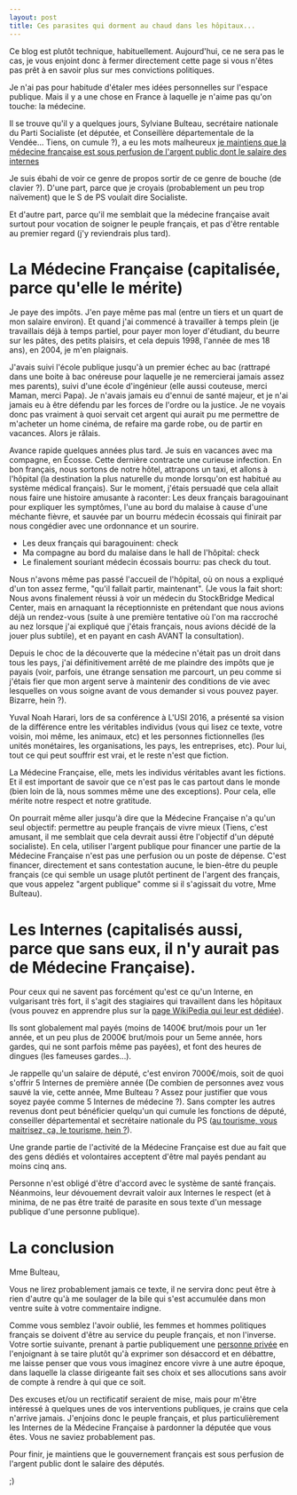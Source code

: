 ```yaml
---
layout: post
title: Ces parasites qui dorment au chaud dans les hôpitaux...
---
```


Ce blog est plutôt technique, habituellement. Aujourd'hui, ce ne sera pas le cas, je vous enjoint donc à fermer directement cette page si vous n'êtes pas prêt à en savoir plus sur mes convictions politiques.

Je n'ai pas pour habitude d'étaler mes idées personnelles sur l'espace publique. Mais il y a une chose en France à laquelle je n'aime pas qu'on touche: la médecine.

Il se trouve qu'il y a quelques jours, Sylviane Bulteau, secrétaire nationale du Parti Socialiste (et députée, et Conseillère départementale de la Vendée... Tiens, on cumule ?), a eu les mots malheureux [je maintiens que la médecine française est sous perfusion de l'argent public dont le salaire des internes](https://twitter.com/sylvianebulteau/status/794227832700489728)

Je suis ébahi de voir ce genre de propos sortir de ce genre de bouche (de clavier ?). D'une part, parce que je croyais (probablement un peu trop naïvement) que le S de PS voulait dire Socialiste.

Et d'autre part, parce qu'il me semblait que la médecine française avait surtout pour vocation de soigner le peuple français, et pas d'être rentable au premier regard (j'y reviendrais plus tard).

# La Médecine Française (capitalisée, parce qu'elle le mérite)

Je paye des impôts. J'en paye même pas mal (entre un tiers et un quart de mon salaire environ). Et quand j'ai commencé à travailler à temps plein (je travaillais déjà à temps partiel, pour payer mon loyer d'étudiant, du beurre sur les pâtes, des petits plaisirs, et cela depuis 1998, l'année de mes 18 ans), en 2004, je m'en plaignais.

J'avais suivi l'école publique jusqu'à un premier échec au bac (rattrapé dans une boite à bac onéreuse pour laquelle je ne remercierai jamais assez mes parents), suivi d'une école d'ingénieur (elle aussi couteuse, merci Maman, merci Papa). Je n'avais jamais eu d'ennui de santé majeur, et je n'ai jamais eu à être défendu par les forces de l'ordre ou la justice. Je ne voyais donc pas vraiment à quoi servait cet argent qui aurait pu me permettre de m'acheter un home cinéma, de refaire ma garde robe, ou de partir en vacances. Alors je râlais.

Avance rapide quelques années plus tard. Je suis en vacances avec ma compagne, en Écosse. Cette dernière contracte une curieuse infection. En bon français, nous sortons de notre hôtel, attrapons un taxi, et allons à l'hôpital (la destination la plus naturelle du monde lorsqu'on est habitué au système médical français). Sur le moment, j'étais persuadé que cela allait nous faire une histoire amusante à raconter: Les deux français baragouinant pour expliquer les symptômes, l'une au bord du malaise à cause d'une méchante fièvre, et sauvée par un bourru médecin écossais qui finirait par nous congédier avec une ordonnance et un sourire.

* Les deux français qui baragouinent: check
* Ma compagne au bord du malaise dans le hall de l'hôpital: check
* Le finalement souriant médecin écossais bourru: pas check du tout.

Nous n'avons même pas passé l'accueil de l'hôpital, où on nous a expliqué d'un ton assez ferme, "qu'il fallait partir, maintenant".
(Je vous la fait short: Nous avons finalement réussi à voir un médecin du StockBridge Medical Center, mais en arnaquant la réceptionniste en prétendant que nous avions déjà un rendez-vous (suite à une première tentative où l'on ma raccroché au nez lorsque j'ai expliqué que j'étais français, nous avions décidé de la jouer plus subtile), et en payant en cash AVANT la consultation).

Depuis le choc de la découverte que la médecine n'était pas un droit dans tous les pays, j'ai définitivement arrêté de me plaindre des impôts que je payais (voir, parfois, une étrange sensation me parcourt, un peu comme si j'étais fier que mon argent serve à maintenir des conditions de vie avec lesquelles on vous soigne avant de vous demander si vous pouvez payer. Bizarre, hein ?).

Yuval Noah Harari, lors de sa conférence à L'USI 2016, a présenté sa vision de la différence entre les véritables individus (vous qui lisez ce texte, votre voisin, moi même, les animaux, etc) et les personnes fictionnelles (les unités monétaires, les organisations, les pays, les entreprises, etc). Pour lui, tout ce qui peut souffrir est vrai, et le reste n'est que fiction.

La Médecine Française, elle, mets les individus véritables avant les fictions. Et il est important de savoir que ce n'est pas le cas partout dans le monde (bien loin de là, nous sommes même une des exceptions). Pour cela, elle mérite notre respect et notre gratitude.

On pourrait même aller jusqu'à dire que la Médecine Française n'a qu'un seul objectif: permettre au peuple français de vivre mieux (Tiens, c'est amusant, il me semblait que cela devrait aussi être l'objectif d'un député socialiste). En cela, utiliser l'argent publique pour financer une partie de la Médecine Française n'est pas une perfusion ou un poste de dépense. C'est financer, directement et sans contestation aucune, le bien-être du peuple français (ce qui semble un usage plutôt pertinent de l'argent des français, que vous appelez "argent publique" comme si il s'agissait du votre, Mme Bulteau).

# Les Internes (capitalisés aussi, parce que sans eux, il n'y aurait pas de Médecine Française).

Pour ceux qui ne savent pas forcément qu'est ce qu'un Interne, en vulgarisant très fort, il s'agit des stagiaires qui travaillent dans les hôpitaux (vous pouvez en apprendre plus sur la [page WikiPedia qui leur est dédiée](https://fr.wikipedia.org/wiki/Interne_des_hôpitaux_en_France)).

Ils sont globalement mal payés (moins de 1400€ brut/mois pour un 1er année, et un peu plus de 2000€ brut/mois pour un 5eme année, hors gardes, qui ne sont parfois même pas payées), et font des heures de dingues (les fameuses gardes...).

Je rappelle qu'un salaire de député, c'est environ 7000€/mois, soit de quoi s'offrir 5 Internes de première année (De combien de personnes avez vous sauvé la vie, cette année, Mme Bulteau ? Assez pour justifier que vous soyez payée comme 5 Internes de médecine ?). Sans compter les autres revenus dont peut bénéficier quelqu'un qui cumule les fonctions de député, conseiller départemental et secrétaire nationale du PS ([au tourisme, vous maitrisez, ça, le tourisme, hein ?](https://www.nosdeputes.fr/sylviane-bulteau)).

Une grande partie de l'activité de la Médecine Française est due au fait que des gens dédiés et volontaires acceptent d'être mal payés pendant au moins cinq ans.

Personne n'est obligé d'être d'accord avec le système de santé français. Néanmoins, leur dévouement devrait valoir aux Internes le respect (et à minima, de ne pas être traité de parasite en sous texte d'un message publique d'une personne publique).

# La conclusion

Mme Bulteau,

Vous ne lirez probablement jamais ce texte, il ne servira donc peut être à rien d'autre qu'à me soulager de la bile qui s'est accumulée dans mon ventre suite à votre commentaire indigne.

Comme vous semblez l'avoir oublié, les femmes et hommes politiques français se doivent d'être au service du peuple français, et non l'inverse. Votre sortie suivante, prenant à partie publiquement une [personne privée](https://twitter.com/sylvianebulteau/status/794228082014060544) en l'enjoignant à se taire plutôt qu'à exprimer son désaccord et en débattre, me laisse penser que vous vous imaginez encore vivre à une autre époque, dans laquelle la classe dirigeante fait ses choix et ses allocutions sans avoir de compte à rendre à qui que ce soit.

Des excuses et/ou un rectificatif seraient de mise, mais pour m'être intéressé à quelques unes de vos interventions publiques, je crains que cela n'arrive jamais. J'enjoins donc le peuple français, et plus particulièrement les Internes de la Médecine Française à pardonner la députée que vous êtes. Vous ne saviez probablement pas.


Pour finir, je maintiens que le gouvernement français est sous perfusion de l'argent public dont le salaire des députés.

;)
